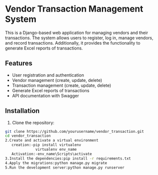 # Vendor Transaction Management System

This is a Django-based web application for managing vendors and their transactions. The system allows users to register, log in, manage vendors, and record transactions. Additionally, it provides the functionality to generate Excel reports of transactions.

## Features

- User registration and authentication
- Vendor management (create, update, delete)
- Transaction management (create, update, delete)
- Generate Excel reports of transactions
- API documentation with Swagger

## Installation

1. Clone the repository:
```sh
git clone https://github.com/yourusername/vendor_transaction.git
cd vendor_transaction
2.Create and activate a virtual environment
   creation:-pip install virtualenv
              virtualenv env_name
   Activation:-env_name\Scripts\activate
3.Install the dependencies:pip install -r requirements.txt
4.Apply the migrations:python manage.py migrate
5.Run the development server:python manage.py runserver

  
